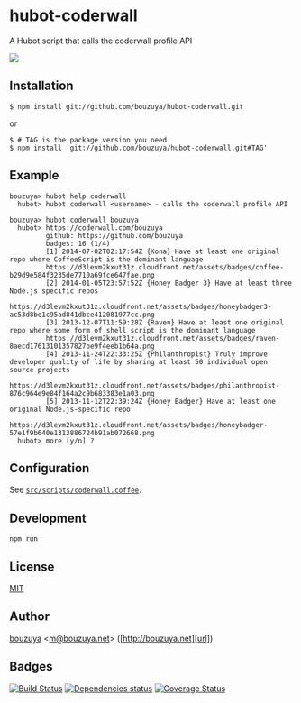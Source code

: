 # hubot-coderwall

A Hubot script that calls the coderwall profile API

![](http://img.f.hatena.ne.jp/images/fotolife/b/bouzuya/20141004/20141004071827.gif)

## Installation

    $ npm install git://github.com/bouzuya/hubot-coderwall.git

or

    $ # TAG is the package version you need.
    $ npm install 'git://github.com/bouzuya/hubot-coderwall.git#TAG'

## Example

    bouzuya> hubot help coderwall
      hubot> hubot coderwall <username> - calls the coderwall profile API

    bouzuya> hubot coderwall bouzuya
      hubot> https://coderwall.com/bouzuya
             github: https://github.com/bouzuya
             badges: 16 (1/4)
             [1] 2014-07-02T02:17:54Z {Kona} Have at least one original repo where CoffeeScript is the dominant language
             https://d3levm2kxut31z.cloudfront.net/assets/badges/coffee-b29d9e584f3235de7710a69fce647fae.png
             [2] 2014-01-05T23:57:52Z {Honey Badger 3} Have at least three Node.js specific repos
             https://d3levm2kxut31z.cloudfront.net/assets/badges/honeybadger3-ac53d8be1c95ad841dbce412081977cc.png
             [3] 2013-12-07T11:59:28Z {Raven} Have at least one original repo where some form of shell script is the dominant language
             https://d3levm2kxut31z.cloudfront.net/assets/badges/raven-8aecd17613101357827be9f4eeb1b64a.png
             [4] 2013-11-24T22:33:25Z {Philanthropist} Truly improve developer quality of life by sharing at least 50 individual open source projects
             https://d3levm2kxut31z.cloudfront.net/assets/badges/philanthropist-876c964e9e84f164a2c9b683383e1a03.png
             [5] 2013-11-12T22:39:24Z {Honey Badger} Have at least one original Node.js-specific repo
             https://d3levm2kxut31z.cloudfront.net/assets/badges/honeybadger-57e1f9b640e1313886724b91ab072668.png
      hubot> more [y/n] ?

## Configuration

See [`src/scripts/coderwall.coffee`](src/scripts/coderwall.coffee).

## Development

`npm run`

## License

[MIT](LICENSE)

## Author

[bouzuya][user] &lt;[m@bouzuya.net][mail]&gt; ([http://bouzuya.net][url])

## Badges

[![Build Status][travis-badge]][travis]
[![Dependencies status][david-dm-badge]][david-dm]
[![Coverage Status][coveralls-badge]][coveralls]

[travis]: https://travis-ci.org/bouzuya/hubot-coderwall
[travis-badge]: https://travis-ci.org/bouzuya/hubot-coderwall.svg?branch=master
[david-dm]: https://david-dm.org/bouzuya/hubot-coderwall
[david-dm-badge]: https://david-dm.org/bouzuya/hubot-coderwall.png
[coveralls]: https://coveralls.io/r/bouzuya/hubot-coderwall
[coveralls-badge]: https://img.shields.io/coveralls/bouzuya/hubot-coderwall.svg
[user]: https://github.com/bouzuya
[mail]: mailto:m@bouzuya.net
[url]: http://bouzuya.net
